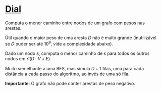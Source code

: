 # [Dial](dial.cpp)

Computa o menor caminho entre nodos de um grafo com pesos nas arestas.

Útil quando o maior peso de uma aresta $D$ não é muito grande (inutilizável se $D$ puder ser até $10^9$, vide a
complexidade abaixo).

Dado um nodo $s$, computa o menor caminho de $s$ para todos os outros nodos em $\mathcal{O}(D \cdot V + E)$.

Muito semelhante a uma BFS, mas simula $D+1$ filas, uma para cada distância a cada passo do algoritmo, ao invés de uma só fila.

**Importante**: O grafo não pode conter arestas de peso negativo.
